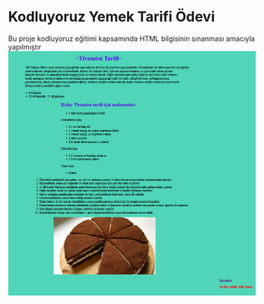 # Kodluyoruz Yemek Tarifi Ödevi
Bu proje kodluyoruz eğitimi kapsamında HTML bilgisinin sınanması amacıyla yapılmıştır
![tiramisite](.gitignore/images/tiramisite.png)